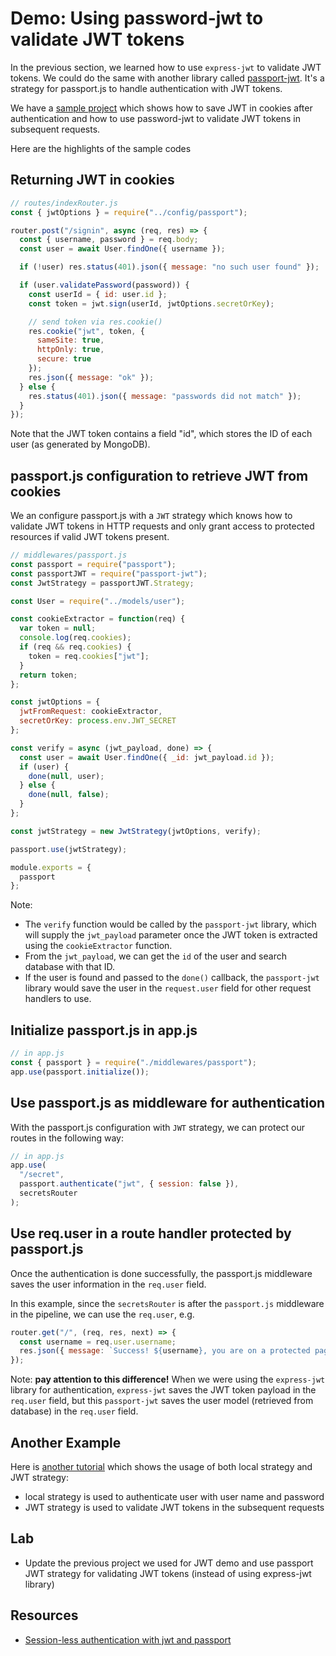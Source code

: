 # Demo: Using password-jwt to validate JWT tokens

In the previous section, we learned how to use `express-jwt` to validate JWT tokens. We could do the same with another library called [passport-jwt](https://www.npmjs.com/package/passport-jwt). It's a strategy for passport.js to handle authentication with JWT tokens.

We have a [sample project](https://github.com/thoughtworks-jumpstart/express-auth-demo) which shows how to save JWT in cookies after authentication and how to use password-jwt to validate JWT tokens in subsequent requests.

Here are the highlights of the sample codes

## Returning JWT in cookies

```javascript
// routes/indexRouter.js
const { jwtOptions } = require("../config/passport");

router.post("/signin", async (req, res) => {
  const { username, password } = req.body;
  const user = await User.findOne({ username });

  if (!user) res.status(401).json({ message: "no such user found" });

  if (user.validatePassword(password)) {
    const userId = { id: user.id };
    const token = jwt.sign(userId, jwtOptions.secretOrKey);

    // send token via res.cookie()
    res.cookie("jwt", token, {
      sameSite: true,
      httpOnly: true,
      secure: true
    });
    res.json({ message: "ok" });
  } else {
    res.status(401).json({ message: "passwords did not match" });
  }
});
```

Note that the JWT token contains a field "id", which stores the ID of each user (as generated by MongoDB). 

## passport.js configuration to retrieve JWT from cookies

We an configure passport.js with a `JWT` strategy which knows how to validate JWT tokens in HTTP requests and only grant access to protected resources if valid JWT tokens present.

```javascript
// middlewares/passport.js
const passport = require("passport");
const passportJWT = require("passport-jwt");
const JwtStrategy = passportJWT.Strategy;

const User = require("../models/user");

const cookieExtractor = function(req) {
  var token = null;
  console.log(req.cookies);
  if (req && req.cookies) {
    token = req.cookies["jwt"];
  }
  return token;
};

const jwtOptions = {
  jwtFromRequest: cookieExtractor,
  secretOrKey: process.env.JWT_SECRET
};

const verify = async (jwt_payload, done) => {
  const user = await User.findOne({ _id: jwt_payload.id });
  if (user) {
    done(null, user);
  } else {
    done(null, false);
  }
};

const jwtStrategy = new JwtStrategy(jwtOptions, verify);

passport.use(jwtStrategy);

module.exports = {
  passport
};
```

Note:

- The `verify` function would be called by the `passport-jwt` library, which will supply the `jwt_payload` parameter once the JWT token is extracted using the `cookieExtractor` function. 
- From the `jwt_payload`, we can get the `id` of the user and search database with that ID.
- If the user is found and passed to the `done()` callback, the `passport-jwt` library would save the user in the `request.user` field for other request handlers to use.

## Initialize passport.js in app.js

```javascript
// in app.js
const { passport } = require("./middlewares/passport");
app.use(passport.initialize());
```

## Use passport.js as middleware for authentication

With the passport.js configuration with `JWT` strategy, we can protect our routes in the following way:

```javascript
// in app.js
app.use(
  "/secret",
  passport.authenticate("jwt", { session: false }),
  secretsRouter
);
```

## Use req.user in a route handler protected by passport.js

Once the authentication is done successfully, the passport.js middleware saves the user information in the `req.user` field.

In this example, since the `secretsRouter` is after the `passport.js` middleware in the pipeline, we can use the `req.user`, e.g.

```javascript
router.get("/", (req, res, next) => {
  const username = req.user.username;
  res.json({ message: `Success! ${username}, you are on a protected page` });
});
```

Note: **pay attention to this difference!** When we were using the `express-jwt` library for authentication, `express-jwt` saves the JWT token payload in the `req.user` field, but this `passport-jwt` saves the user model (retrieved from database) in the `req.user` field.

## Another Example

Here is [another tutorial](https://medium.com/front-end-hacking/learn-using-jwt-with-passport-authentication-9761539c4314) which shows the usage of both local strategy and JWT strategy:

- local strategy is used to authenticate user with user name and password
- JWT strategy is used to validate JWT tokens in the subsequent requests

## Lab

- Update the previous project we used for JWT demo and use passport JWT strategy for validating JWT tokens (instead of using express-jwt library)

## Resources

- [Session-less authentication with jwt and passport](https://blog.usejournal.com/sessionless-authentication-withe-jwts-with-node-express-passport-js-69b059e4b22c)
